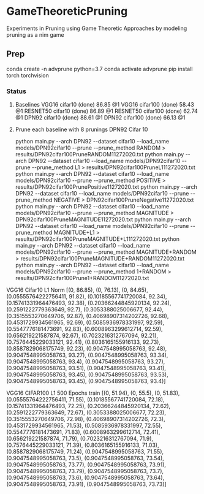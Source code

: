 # GameTheoreticPruning
Experiments in Pruning using Game Theoretic Approaches by modeling pruning as a nim game

## Prep
conda create -n advprune python=3.7
conda activate advprune
pip install torch torchvision 


### Status
1. Baselines
    VGG16 cifar10 (done) 86.85 @1
    VGG16 cifar100 (done) 58.43 @1
    RESNET50 cifar10 (done) 86.89 @1
    RESNET50 cifar100 (done) 62.74 @1
    DPN92 cifar10 (done) 88.61 @1
    DPN92 cifar100  (done) 66.13 @1

2. Prune each baseline with 8 prunings
    DPN92 Cifar 10 


    python main.py --arch DPN92 --dataset cifar10 --load_name models/DPN92cifar10 --prune --prune_method RANDOM > results/DPN92cifar100PruneRANDOM11272020.txt
python main.py --arch DPN92 --dataset cifar10 --load_name models/DPN92cifar10 --prune --prune_method L1 > results/DPN92cifar100PruneL111272020.txt
python main.py --arch DPN92 --dataset cifar10 --load_name models/DPN92cifar10 --prune --prune_method POSITIVE > results/DPN92cifar100PrunePositive11272020.txt
python main.py --arch DPN92 --dataset cifar10 --load_name models/DPN92cifar10 --prune --prune_method NEGATIVE > DPN92cifar100PruneNegative11272020.txt
python main.py --arch DPN92 --dataset cifar10 --load_name models/DPN92cifar10 --prune --prune_method MAGNITUDE > DPN92cifar100PruneMAGNITUDE11272020.txt
python main.py --arch DPN92 --dataset cifar10 --load_name models/DPN92cifar10 --prune --prune_method MAGNITUDE+L1 > results/DPN92cifar100PruneMAGNITUDE+L111272020.txt
python main.py --arch DPN92 --dataset cifar10 --load_name models/DPN92cifar10 --prune --prune_method MAGNITUDE+RANDOM > results/DPN92cifar100PruneMAGNITUDE+RANDOM11272020.txt
python main.py --arch DPN92 --dataset cifar10 --load_name models/DPN92cifar10 --prune --prune_method 1+RANDOM > results/DPN92cifar100Prune1+RANDOM11272020.txt






VGG16 Cifar10 L1 Norm 
[(0, 86.85), (0, 76.13), (0, 84.65), (0.05555764222756411, 91.82), (0.10185567741720084, 92.34), (0.15741331964476493, 92.38), (0.20366244845920134, 92.24), (0.2591222779363649, 92.7), (0.3053388025006677, 92.44), (0.3515553270649706, 92.87), (0.40698907314202726, 92.68), (0.4531729934561965, 92.69), (0.5085936978331997, 92.59), (0.5547776181473691, 92.83), (0.6008963299612714, 92.59), (0.656219221587874, 92.67), (0.7023216312767094, 92.21), (0.7576445229033121, 92.41), (0.8036165155916133, 92.73), (0.8587829068175749, 92.23), (0.9047548995058763, 92.48), (0.9047548995058763, 93.27), (0.9047548995058763, 93.34), (0.9047548995058763, 93.4), (0.9047548995058763, 93.27), (0.9047548995058763, 93.51), (0.9047548995058763, 93.41), (0.9047548995058763, 93.45), (0.9047548995058763, 93.53), (0.9047548995058763, 93.45), (0.9047548995058763, 93.4)]



VGG16 CIFAR100 L1 500 Epochs train
[(0, 51.94), (0, 55.5), (0, 51.83), (0.05555764222756411, 71.55), (0.10185567741720084, 72.18), (0.15741331964476493, 72.25), (0.20366244845920134, 72.62), (0.2591222779363649, 72.67), (0.3053388025006677, 72.23), (0.3515553270649706, 72.98), (0.40698907314202726, 72.3), (0.4531729934561965, 71.53), (0.5085936978331997, 72.55), (0.5547776181473691, 71.83), (0.6008963299612714, 72.41), (0.656219221587874, 71.79), (0.7023216312767094, 71.9), (0.7576445229033121, 71.39), (0.8036165155916133, 71.03), (0.8587829068175749, 71.24), (0.9047548995058763, 71.55), (0.9047548995058763, 73.5), (0.9047548995058763, 73.54), (0.9047548995058763, 73.77), (0.9047548995058763, 73.91), (0.9047548995058763, 73.79), (0.9047548995058763, 73.7), (0.9047548995058763, 73.6), (0.9047548995058763, 73.64), (0.9047548995058763, 73.91), (0.9047548995058763, 73.73)]

